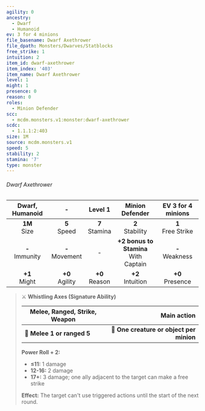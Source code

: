 ```yaml
---
agility: 0
ancestry:
  - Dwarf
  - Humanoid
ev: 3 for 4 minions
file_basename: Dwarf Axethrower
file_dpath: Monsters/Dwarves/Statblocks
free_strike: 1
intuition: 2
item_id: dwarf-axethrower
item_index: '403'
item_name: Dwarf Axethrower
level: 1
might: 1
presence: 0
reason: 0
roles:
  - Minion Defender
scc:
  - mcdm.monsters.v1:monster:dwarf-axethrower
scdc:
  - 1.1.1:2:403
size: 1M
source: mcdm.monsters.v1
speed: 5
stability: 2
stamina: '7'
type: monster
---
```


###### Dwarf Axethrower

|   Dwarf, Humanoid   |          -          |      Level 1       |              Minion Defender              |   EV 3 for 4 minions   |
| :-----------------: | :-----------------: | :----------------: | :---------------------------------------: | :--------------------: |
|  **1M**<br/> Size   |  **5**<br/> Speed   | **7**<br/> Stamina |           **2**<br/> Stability            | **1**<br/> Free Strike |
| **-**<br/> Immunity | **-**<br/> Movement |         -          | **+2 bonus to Stamina**<br/> With Captain |  **-**<br/> Weakness   |
|  **+1**<br/> Might  | **+0**<br/> Agility | **+0**<br/> Reason |           **+2**<br/> Intuition           |  **+0**<br/> Presence  |

<!-- -->
> ⚔️ **Whistling Axes (Signature Ability)**
>
> | **Melee, Ranged, Strike, Weapon** |                          **Main action** |
> | --------------------------------- | ---------------------------------------: |
> | **📏 Melee 1 or ranged 5**        | **🎯 One creature or object per minion** |
>
> **Power Roll + 2:**
>
> - **≤11:** 1 damage
> - **12-16:** 2 damage
> - **17+:** 3 damage; one ally adjacent to the target can make a free strike
>
> **Effect:** The target can't use triggered actions until the start of the next round.

